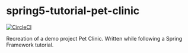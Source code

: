 # spring5-tutorial-pet-clinic

[![CircleCI](https://circleci.com/gh/dejo17/spring5-tutorial-pet-clinic.svg?style=svg)](https://circleci.com/gh/dejo17/spring5-tutorial-pet-clinic)

Recreation of a demo project Pet Clinic. Written while following a Spring Framework tutorial.
